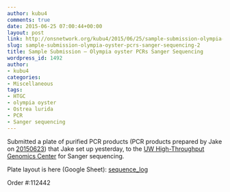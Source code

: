 ```yaml
---
author: kubu4
comments: true
date: 2015-06-25 07:00:44+00:00
layout: post
link: http://onsnetwork.org/kubu4/2015/06/25/sample-submission-olympia-oyster-pcrs-sanger-sequencing-2/
slug: sample-submission-olympia-oyster-pcrs-sanger-sequencing-2
title: Sample Submission – Olympia oyster PCRs Sanger Sequencing
wordpress_id: 1492
author:
- kubu4
categories:
- Miscellaneous
tags:
- HTGC
- olympia oyster
- Ostrea lurida
- PCR
- Sanger sequencing
---
```


Submitted a plate of purified PCR products (PCR products prepared by Jake on [20150623](http://heareresearch.blogspot.com/2015/06/6-23-2015-flanking-primer-pcr-pt-3.html)) that Jake set up yesterday, to the [UW High-Throughput Genomics Center](http://www.htseq.org/) for Sanger sequencing.

Plate layout is here (Google Sheet): [sequence_log](https://docs.google.com/spreadsheet/ccc?key=0AtV_gF766XZAcHljOFBWd3pLTUJwbUxkdkg1OGdCY3c&usp=sharing)

Order #:112442
